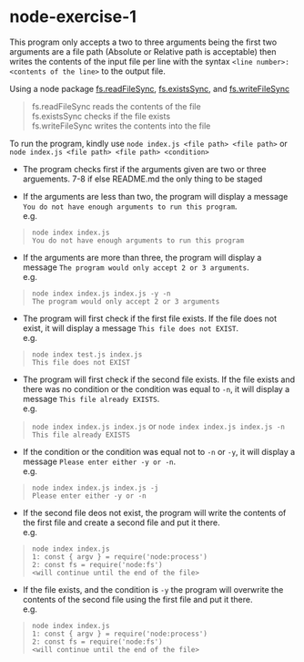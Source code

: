 # node-exercise-1

This program only accepts a two to three arguments being the first two arguments are a file path (Absolute or Relative path is acceptable) then writes the contents of the input file per line with the syntax `<line number>: <contents of the line>` to the output file.


Using a node package [fs.readFileSync](https://nodejs.org/api/fs.html#fsreadfilesyncpath-options), [fs.existsSync](https://nodejs.org/api/fs.html#fsexistssyncpath), and [fs.writeFileSync](https://nodejs.org/api/fs.html#fswritefilesyncfile-data-options)

> fs.readFileSync reads the contents of the file
> <br/>fs.existsSync checks if the file exists
> <br/>fs.writeFileSync writes the contents into the file


To run the program, kindly use `node index.js <file path> <file path>` or `node index.js <file path> <file path> <condition>`

* The program checks first if the arguments given are two or three arguements.
7-8 if else README.md the only thing to be staged

* If the arguments are less than two, the program will display a message `You do not have enough arguments to run this program`.
<br/>e.g.
> `node index index.js`
> <br/>`You do not have enough arguments to run this program`

* If the arguments are more than three, the program will display a message `The program would only accept 2 or 3 arguments`.
<br/>e.g.
> `node index index.js index.js -y -n`
> <br/>`The program would only accept 2 or 3 arguments`

* The program will first check if the first file exists. If the file does not exist, it will display a message `This file does not EXIST`.
<br/>e.g.
> `node index test.js index.js`
> <br/>`This file does not EXIST`

* The program will first check if the second file exists. If the file exists and there was no condition or the condition was equal to `-n`, it will display a message `This file already EXISTS`.
<br/>e.g.
> `node index index.js index.js` or `node index index.js index.js -n`
> <br/>`This file already EXISTS`

* If the condition or the condition was equal not to `-n` or `-y`, it will display a message `Please enter either -y or -n`.
<br/>e.g.
> `node index index.js index.js -j`
> <br/>`Please enter either -y or -n`

* If the second file deos not exist, the program will write the contents of the first file and create a second file and put it there.
<br/>e.g.
> `node index index.js`
> <br/>`1: const { argv } = require('node:process')`
> <br/>`2: const fs = require('node:fs')`
> <br/> `<will continue until the end of the file>`

* If the file exists, and the condition is `-y` the program will overwrite the contents of the second file using the first file and put it there.
<br/>e.g.
> `node index index.js`
> <br/>`1: const { argv } = require('node:process')`
> <br/>`2: const fs = require('node:fs')`
> <br/> `<will continue until the end of the file>`